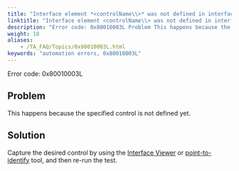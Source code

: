 ```yaml
--- 
title: "Interface element *<controlName\\>* was not defined in interface entity *<windowName\\>*. Please define the interface element."
linktitle: "Interface element <controlName\\> was not defined in interface entity <windowName\\>. Please define the interface element."
description: "Error code: 0x80010003L Problem This happens because the specified control is not defined yet. Solution Capture the desired control by using the Interface Viewer or point-to-identify tool, and then ..."
weight: 18
aliases: 
    - /TA_FAQ/Topics/0x80010003L.html
keywords: "automation errors, 0x80010003L"
---
```


Error code: 0x80010003L

## Problem

This happens because the specified control is not defined yet.

## Solution

Capture the desired control by using the [Interface Viewer](/TA_Help/Topics/Interface_def_Viewer.html) or [point-to-identify](/TA_Help/Topics/Interface_def_client_interface_tool_identify.html) tool, and then re-run the test.




